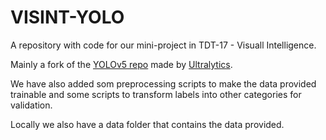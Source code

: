 # VISINT-YOLO

A repository with code for our mini-project in TDT-17 - Visuall Intelligence.

Mainly a fork of the [YOLOv5 repo](https://github.com/ultralytics/yolov5) made by [Ultralytics](https://ultralytics.com/).

We have also added som preprocessing scripts to make the data provided trainable and some scripts to transform labels into other categories for validation.

Locally we also have a data folder that contains the data provided.
